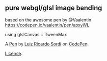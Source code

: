 pure webgl/glsl image bending
-----------------------------
based on the awesome pen by @Vaalentin
https://codepen.io/vaalentin/pen/apxyWL

using glslCanvas + TweenMax

A [Pen](https://codepen.io/lrsordi/pen/oPJQQp) by [Luiz Ricardo Sordi](https://codepen.io/lrsordi) on [CodePen](https://codepen.io).

[License](https://codepen.io/license/pen/oPJQQp).